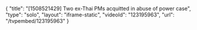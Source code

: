 {
    "title": "[1508521429] Two ex-Thai PMs acquitted in abuse of power case",
    "type": "solo",
    "layout": "iframe-static",
    "videoId": "123195963",
    "url": "\/tvpembed\/123195963"
}